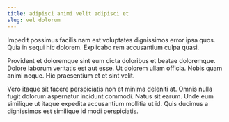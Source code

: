 ```yaml
---
title: adipisci animi velit adipisci et
slug: vel dolorum
---
```


Impedit possimus facilis nam est voluptates dignissimos error ipsa quos. Quia in sequi hic dolorem. Explicabo rem accusantium culpa quasi.

Provident et doloremque sint eum dicta doloribus et beatae doloremque. Dolore laborum veritatis est aut esse. Ut dolorem ullam officia. Nobis quam animi neque. Hic praesentium et et sint velit.

Vero itaque sit facere perspiciatis non et minima deleniti at. Omnis nulla fugit dolorum aspernatur incidunt commodi. Natus sit earum. Unde eum similique ut itaque expedita accusantium mollitia ut id. Quis ducimus a dignissimos est similique id modi perspiciatis.
